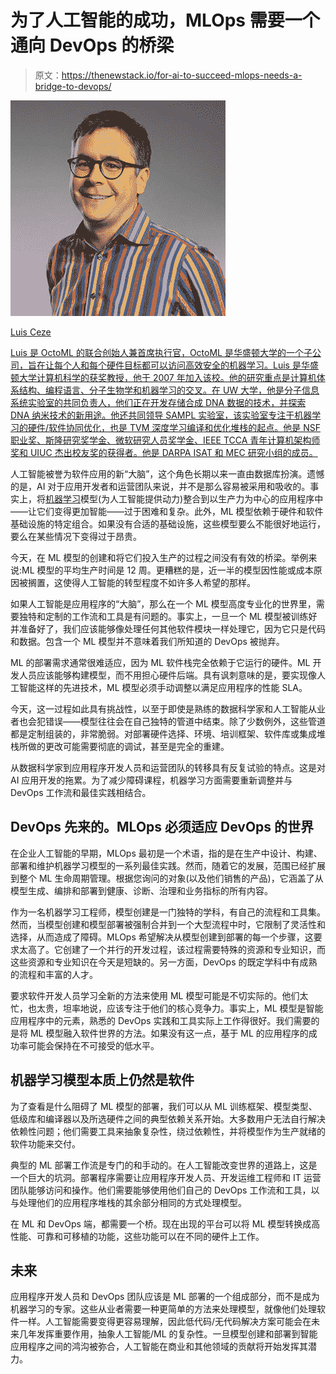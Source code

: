 # 为了人工智能的成功，MLOps 需要一个通向 DevOps 的桥梁

> 原文：<https://thenewstack.io/for-ai-to-succeed-mlops-needs-a-bridge-to-devops/>

[](https://www.linkedin.com/in/luis-ceze-50b2314)

[![](img/d488262df6ad2bd79dddca8b21350a3c.png)](https://www.linkedin.com/in/luis-ceze-50b2314)

[Luis Ceze](https://www.linkedin.com/in/luis-ceze-50b2314)

[Luis 是 OctoML 的联合创始人兼首席执行官，OctoML 是华盛顿大学的一个子公司，旨在让每个人和每个硬件目标都可以访问高效安全的机器学习。Luis 是华盛顿大学计算机科学的获奖教授，他于 2007 年加入该校。他的研究重点是计算机体系结构、编程语言、分子生物学和机器学习的交叉。在 UW 大学，他是分子信息系统实验室的共同负责人，他们正在开发存储合成 DNA 数据的技术，并探索 DNA 纳米技术的新用途。他还共同领导 SAMPL 实验室，该实验室专注于机器学习的硬件/软件协同优化，也是 TVM 深度学习编译和优化堆栈的起点。他是 NSF 职业奖、斯隆研究奖学金、微软研究人员奖学金、IEEE TCCA 青年计算机架构师奖和 UIUC 杰出校友奖的获得者。他是 DARPA ISAT 和 MEC 研究小组的成员。](https://www.linkedin.com/in/luis-ceze-50b2314)

[](https://www.linkedin.com/in/luis-ceze-50b2314)[](https://www.linkedin.com/in/luis-ceze-50b2314)

人工智能被誉为软件应用的新“大脑”，这个角色长期以来一直由数据库扮演。遗憾的是，AI 对于应用开发者和运营团队来说，并不是那么容易被采用和吸收的。事实上，将[机器学习](https://thenewstack.io/category/machine-learning/)模型(为人工智能提供动力)整合到以生产力为中心的应用程序中——让它们变得更加智能——过于困难和复杂。此外，ML 模型依赖于硬件和软件基础设施的特定组合。如果没有合适的基础设施，这些模型要么不能很好地运行，要么在某些情况下变得过于昂贵。

今天，在 ML 模型的创建和将它们投入生产的过程之间没有有效的桥梁。举例来说:ML 模型的平均生产时间是 12 周。更糟糕的是，近一半的模型因性能或成本原因被搁置，这使得人工智能的转型程度不如许多人希望的那样。

如果人工智能是应用程序的“大脑”，那么在一个 ML 模型高度专业化的世界里，需要独特和定制的工作流和工具是有问题的。事实上，一旦一个 ML 模型被训练好并准备好了，我们应该能够像处理任何其他软件模块一样处理它，因为它只是代码和数据。包含一个 ML 模型并不意味着我们所知道的 DevOps 被抛弃。

ML 的部署需求通常很难适应，因为 ML 软件栈完全依赖于它运行的硬件。ML 开发人员应该能够构建模型，而不用担心硬件后端。具有讽刺意味的是，要实现像人工智能这样的先进技术，ML 模型必须手动调整以满足应用程序的性能 SLA。

今天，这一过程如此具有挑战性，以至于即使是熟练的数据科学家和人工智能从业者也会犯错误——模型往往会在自己独特的管道中结束。除了少数例外，这些管道都是定制组装的，非常脆弱。对部署硬件选择、环境、培训框架、软件库或集成堆栈所做的更改可能需要彻底的调试，甚至是完全的重建。

从数据科学家到应用程序开发人员和运营团队的转移具有反复试验的特点。这是对 AI 应用开发的拖累。为了减少障碍课程，机器学习方面需要重新调整并与 DevOps 工作流和最佳实践相结合。

## DevOps 先来的。MLOps 必须适应 DevOps 的世界

在企业人工智能的早期，MLOps 最初是一个术语，指的是在生产中设计、构建、部署和维护机器学习模型的一系列最佳实践。然而，随着它的发展，范围已经扩展到整个 ML 生命周期管理。根据您询问的对象(以及他们销售的产品)，它涵盖了从模型生成、编排和部署到健康、诊断、治理和业务指标的所有内容。

作为一名机器学习工程师，模型创建是一门独特的学科，有自己的流程和工具集。然而，当模型创建和模型部署被强制合并到一个大型流程中时，它限制了灵活性和选择，从而造成了障碍。MLOps 希望解决从模型创建到部署的每一个步骤，这要求太高了。它创建了一个并行的开发过程，该过程需要特殊的资源和专业知识，而这些资源和专业知识在今天是短缺的。另一方面，DevOps 的既定学科中有成熟的流程和丰富的人才。

要求软件开发人员学习全新的方法来使用 ML 模型可能是不切实际的。他们太忙，也太贵，坦率地说，应该专注于他们的核心竞争力。事实上，ML 模型是智能应用程序中的元素，熟悉的 DevOps 实践和工具实际上工作得很好。我们需要的是将 ML 模型融入软件世界的方法。如果没有这一点，基于 ML 的应用程序的成功率可能会保持在不可接受的低水平。

## 机器学习模型本质上仍然是软件

为了查看是什么阻碍了 ML 模型的部署，我们可以从 ML 训练框架、模型类型、低级库和编译器以及所选硬件之间的典型依赖关系开始。大多数用户无法自行解决依赖性问题；他们需要工具来抽象复杂性，绕过依赖性，并将模型作为生产就绪的软件功能来交付。

典型的 ML 部署工作流是专门的和手动的。在人工智能改变世界的道路上，这是一个巨大的坑洞。部署程序需要让应用程序开发人员、开发运维工程师和 IT 运营团队能够访问和操作。他们需要能够使用他们自己的 DevOps 工作流和工具，以与处理他们的应用程序堆栈的其余部分相同的方式处理模型。

在 ML 和 DevOps 端，都需要一个桥。现在出现的平台可以将 ML 模型转换成高性能、可靠和可移植的功能，这些功能可以在不同的硬件上工作。

## 未来

应用程序开发人员和 DevOps 团队应该是 ML 部署的一个组成部分，而不是成为机器学习的专家。这些从业者需要一种更简单的方法来处理模型，就像他们处理软件一样。人工智能需要变得更容易理解，因此低代码/无代码解决方案可能会在未来几年发挥重要作用，抽象人工智能/ML 的复杂性。一旦模型创建和部署到智能应用程序之间的鸿沟被弥合，人工智能在商业和其他领域的贡献将开始发挥其潜力。

<svg xmlns:xlink="http://www.w3.org/1999/xlink" viewBox="0 0 68 31" version="1.1"><title>Group</title> <desc>Created with Sketch.</desc></svg>